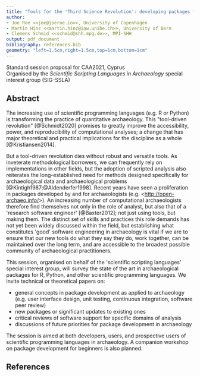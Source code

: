 ```yaml
---
title: "Tools for the 'Third Science Revolution': developing packages for scientific programming in archaeology"
author:
- Joe Roe <<joe@joeroe.io>>, University of Copenhagen  
- Martin Hinz <<martin.hinz@iaw.unibe.ch>>, University of Bern  
- Clemens Schmid <<schmid@shh.mpg.de>>, MPI-SHH
output: pdf_document
bibliography: references.bib
geometry: "left=1.5cm,right=1.5cm,top=1cm,bottom=1cm"
---
```


Standard session proposal for CAA2021, Cyprus  
Organised by the *Scientific Scripting Languages in Archaeology* special interest group (SIG-SSLA)

## Abstract

The increasing use of scientific programming languages (e.g. R or Python) is transforming the practice of quantitative archaeology.
This "tool-driven revolution" [@Schmidt2020] promises to greatly improve the accessibility, power, and reproducibility of computational analyses;
a change that has major theoretical and practical implications for the discipline as a whole [@Kristiansen2014].

But a tool-driven revolution dies without robust and versatile tools.
As inveterate methodological borrowers, we can frequently rely on implementations in other fields, but the adoption of scripted analysis also reiterates the long-established need for methods designed specifically for archaeological data and archaeological problems [@Kintigh1987;@Aldenderfer1998].
Recent years have seen a proliferation in packages developed by and for archaeologists (e.g. <<http://open-archaeo.info/>>).
An increasing number of computational archaeologists therefore find themselves not only in the role of  analyst, but also that of a 'research software engineer' [@Baxter2012]; not just using tools, but making them.
The distinct set of skills and practices this role demands has not yet been widely discussed within the field, but establishing what constitutes 'good' software engineering in archaeology is vital if we are to ensure that our new tools do what they say they do, work together, can be maintained over the long term, and are accessible to the broadest possible community of archaeological practitioners.

This session, organised on behalf of the 'scientific scripting languages' special interest group, will survey the state of the art in archaeological packages for R, Python, and other scientific programming languages.
We invite technical or theoretical papers on:

* general concepts in package development as applied to archaeology (e.g. user interface design, unit testing, continuous integration, software peer review)
* new packages or significant updates to existing ones
* critical reviews of software support for specific domains of analysis
* discussions of future priorities for package development in archaeology

The session is aimed at both developers, users, and prospective users of scientific programming languages in archaeology.
A companion workshop on package development for beginners is also planned.

## References
